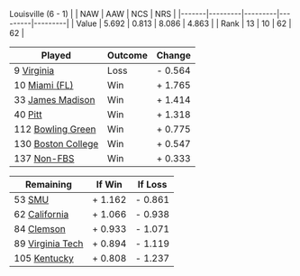 Louisville (6 - 1)
|       |   NAW   |   AAW   |   NCS   |   NRS   |
|-------|---------|---------|---------|---------|
| Value |   5.692 |   0.813 |   8.086 |   4.863 |
| Rank  |      13 |      10 |      62 |      62 |

| Played                    | Outcome    |  Change  |
|---------------------------|------------|----------|
|   9 [Virginia              ](Virginia.md)| Loss       | -  0.564 |
|  10 [Miami (FL)            ](MiamiFL.md)| Win        | +  1.765 |
|  33 [James Madison         ](JamesMadison.md)| Win        | +  1.414 |
|  40 [Pitt                  ](Pitt.md)| Win        | +  1.318 |
| 112 [Bowling Green         ](BowlingGreen.md)| Win        | +  0.775 |
| 130 [Boston College        ](BostonCollege.md)| Win        | +  0.547 |
| 137 [Non-FBS               ](NonFBS.md)| Win        | +  0.333 |

| Remaining                 |  If Win  |  If Loss |
|---------------------------|----------|----------|
|  53 [SMU                   ](SMU.md)| +  1.162 | -  0.861 |
|  62 [California            ](California.md)| +  1.066 | -  0.938 |
|  84 [Clemson               ](Clemson.md)| +  0.933 | -  1.071 |
|  89 [Virginia Tech         ](VirginiaTech.md)| +  0.894 | -  1.119 |
| 105 [Kentucky              ](Kentucky.md)| +  0.808 | -  1.237 |

